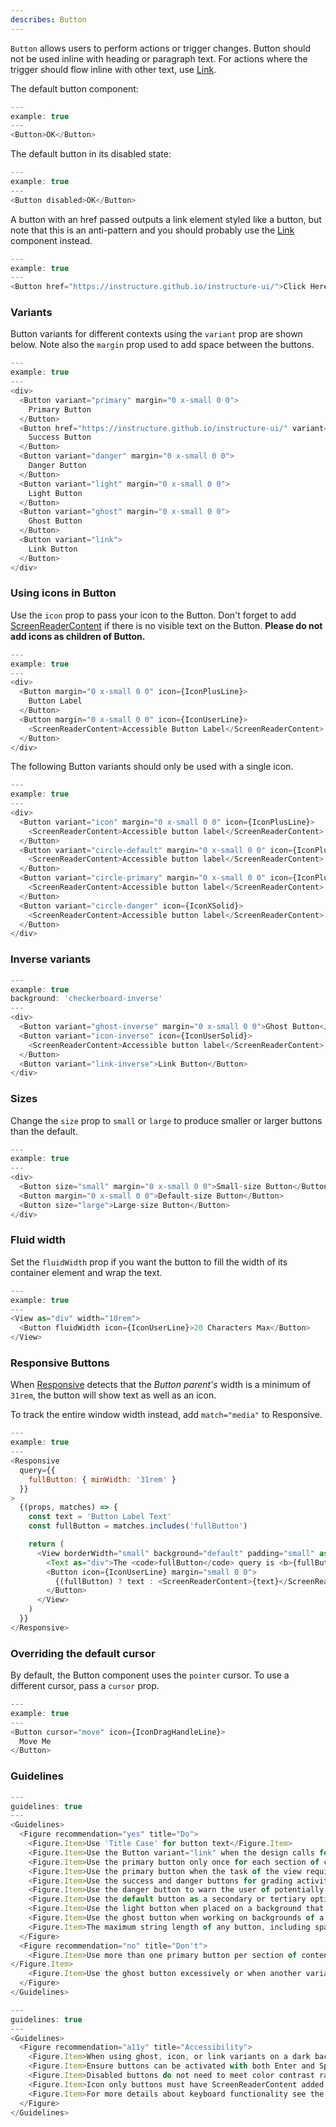 ```yaml
---
describes: Button
---
```


`Button` allows users to perform actions or trigger changes. Button should not be used inline with heading or paragraph text. For actions where the trigger should flow inline with other text, use [Link](#Link).

The default button component:

```js
---
example: true
---
<Button>OK</Button>
```

The default button in its disabled state:

```js
---
example: true
---
<Button disabled>OK</Button>
```

A button with an href passed outputs a link element styled like a button, but note that
this is an anti-pattern and you should probably use the [Link](#Link) component instead.

```js
---
example: true
---
<Button href="https://instructure.github.io/instructure-ui/">Click Here</Button>
```

### Variants
Button variants for different contexts using the `variant` prop are shown below. Note also
the `margin` prop used to add space between the buttons.

```js
---
example: true
---
<div>
  <Button variant="primary" margin="0 x-small 0 0">
    Primary Button
  </Button>
  <Button href="https://instructure.github.io/instructure-ui/" variant="success" margin="0 x-small 0 0">
    Success Button
  </Button>
  <Button variant="danger" margin="0 x-small 0 0">
    Danger Button
  </Button>
  <Button variant="light" margin="0 x-small 0 0">
    Light Button
  </Button>
  <Button variant="ghost" margin="0 x-small 0 0">
    Ghost Button
  </Button>
  <Button variant="link">
    Link Button
  </Button>
</div>
```

### Using icons in Button
Use the `icon` prop to pass your icon to the Button. Don't forget to add [ScreenReaderContent](#ScreenReaderContent)
if there is no visible text on the Button. **Please do not add icons as children of Button.**

```js
---
example: true
---
<div>
  <Button margin="0 x-small 0 0" icon={IconPlusLine}>
    Button Label
  </Button>
  <Button margin="0 x-small 0 0" icon={IconUserLine}>
    <ScreenReaderContent>Accessible Button Label</ScreenReaderContent>
  </Button>
</div>
```

The following Button variants should only be used with a single icon.

```js
---
example: true
---
<div>
  <Button variant="icon" margin="0 x-small 0 0" icon={IconPlusLine}>
    <ScreenReaderContent>Accessible button label</ScreenReaderContent>
  </Button>
  <Button variant="circle-default" margin="0 x-small 0 0" icon={IconPlusLine}>
    <ScreenReaderContent>Accessible button label</ScreenReaderContent>
  </Button>
  <Button variant="circle-primary" margin="0 x-small 0 0" icon={IconPlusSolid}>
    <ScreenReaderContent>Accessible button label</ScreenReaderContent>
  </Button>
  <Button variant="circle-danger" icon={IconXSolid}>
    <ScreenReaderContent>Accessible button label</ScreenReaderContent>
  </Button>
</div>
```

### Inverse variants

```js
---
example: true
background: 'checkerboard-inverse'
---
<div>
  <Button variant="ghost-inverse" margin="0 x-small 0 0">Ghost Button</Button>
  <Button variant="icon-inverse" icon={IconUserSolid}>
    <ScreenReaderContent>Accessible button label</ScreenReaderContent>
  </Button>
  <Button variant="link-inverse">Link Button</Button>
</div>
```

### Sizes
Change the `size` prop to `small` or `large` to produce smaller or larger buttons than the default.

```js
---
example: true
---
<div>
  <Button size="small" margin="0 x-small 0 0">Small-size Button</Button>
  <Button margin="0 x-small 0 0">Default-size Button</Button>
  <Button size="large">Large-size Button</Button>
</div>
```

### Fluid width
Set the `fluidWidth` prop if you want the button to fill the width of its container element
and wrap the text.

```js
---
example: true
---
<View as="div" width="10rem">
  <Button fluidWidth icon={IconUserLine}>20 Characters Max</Button>
</View>
```

### Responsive Buttons

When [Responsive](#Responsive) detects that the _Button parent's_ width is a
minimum of `31rem`, the button will show text as well as an icon.

To track the entire window width instead, add `match="media"` to Responsive.

```js
---
example: true
---
<Responsive
  query={{
    fullButton: { minWidth: '31rem' }
  }}
>
  {(props, matches) => {
    const text = 'Button Label Text'
    const fullButton = matches.includes('fullButton')

    return (
      <View borderWidth="small" background="default" padding="small" as="div">
        <Text as="div">The <code>fullButton</code> query is <b>{fullButton ? 'true' : 'false'}</b>.</Text>
        <Button icon={IconUserLine} margin="small 0 0">
          {(fullButton) ? text : <ScreenReaderContent>{text}</ScreenReaderContent>}
        </Button>
      </View>
    )
  }}
</Responsive>
```

### Overriding the default cursor

By default, the Button component uses the `pointer` cursor. To use a different
cursor, pass a `cursor` prop.

```js
---
example: true
---
<Button cursor="move" icon={IconDragHandleLine}>
  Move Me
</Button>
```
### Guidelines

```js
---
guidelines: true
---
<Guidelines>
  <Figure recommendation="yes" title="Do">
    <Figure.Item>Use 'Title Case' for button text</Figure.Item>
    <Figure.Item>Use the Button variant="link" when the design calls for a Link that is not within a paragraph or other content and the action takes the user to a new page or view</Figure.Item>
    <Figure.Item>Use the primary button only once for each section of content</Figure.Item>
    <Figure.Item>Use the primary button when the task of the view requires an action to be taken</Figure.Item>
    <Figure.Item>Use the success and danger buttons for grading activities</Figure.Item>
    <Figure.Item>Use the danger button to warn the user of potentially destructive actions</Figure.Item>
    <Figure.Item>Use the default button as a secondary or tertiary option for actions such as Cancel</Figure.Item>
    <Figure.Item>Use the light button when placed on a background that would match the default button background (example: ModalFooter)</Figure.Item>
    <Figure.Item>Use the ghost button when working on backgrounds of a darker color or when you need to give a subtle color treatment</Figure.Item>
    <Figure.Item>The maximum string length of any button, including spaces, should be 20 characters</Figure.Item>
  </Figure>
  <Figure recommendation="no" title="Don't">
    <Figure.Item>Use more than one primary button per section of content
</Figure.Item>
    <Figure.Item>Use the ghost button excessively or when another variant would work</Figure.Item>
  </Figure>
</Guidelines>
```

```js
---
guidelines: true
---
<Guidelines>
  <Figure recommendation="a11y" title="Accessibility">
    <Figure.Item>When using ghost, icon, or link variants on a dark background, use the <code>*-inverse</code> variant to ensure adequate contrast</Figure.Item>
    <Figure.Item>Ensure buttons can be activated with both Enter and Spacebar keys</Figure.Item>
    <Figure.Item>Disabled buttons do not need to meet color contrast ratio requirements or receive keyboard focus but should be read as "disabled" or "dimmed" by screen readers</Figure.Item>
    <Figure.Item>Icon only buttons must have ScreenReaderContent added so screen readers indicate what the button is used for</Figure.Item>
    <Figure.Item>For more details about keyboard functionality see the <Link href="/#accessibility">Accessibility</Link> section</Figure.Item>
  </Figure>
</Guidelines>
```
